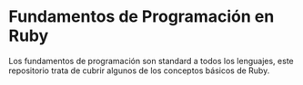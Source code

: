 Fundamentos de Programación en Ruby
===================================

Los fundamentos de programación son standard a todos los lenguajes, este repositorio trata de cubrir algunos de los conceptos básicos de Ruby.



